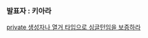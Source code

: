 ### 발표자 : 키아라

[private 생성자나 열거 타입으로 싱글턴임을 보증하라](https://vivid-cyclone-180.notion.site/03-private-18b9049a2c8c461aa8cd56da24fdc965)
